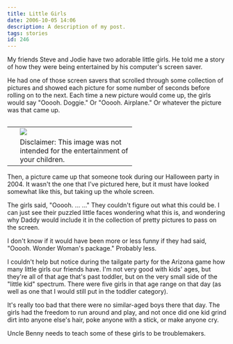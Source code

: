 ```yaml
---
title: Little Girls
date: 2006-10-05 14:06
description: A description of my post.
tags: stories
id: 246
---
```

My friends Steve and Jodie have two adorable little girls.  He told me a story of how they were being entertained by his computer's screen saver.

He had one of those screen savers that scrolled through some collection of pictures and showed each picture for some number of seconds before rolling on to the next.  Each time a new picture would come up, the girls would say "Ooooh.  Doggie."  Or "Ooooh.  Airplane."  Or whatever the picture was that came up.

<table cellpadding="2" align="left"><tr><td width="5" rowspan="2"><spacer type="block" width="5" height="1"></td><td width="250" ><img src="/img/ww-package.jpg"></td></tr><tr><td class="caption" width="250">Disclaimer:  This image was not intended for the entertainment of your children.</td></tr></table>

Then, a picture came up that someone took during our Halloween party in 2004.  It wasn't the one that I've pictured here, but it must have looked somewhat like this, but taking up the whole screen.

The girls said, "Ooooh.  ...  ..."  They couldn't figure out what this could be.  I can just see their puzzled little faces wondering what this is, and wondering why Daddy would include it in the collection of pretty pictures to pass on the screen.

I don't know if it would have been more or less funny if they had said, "Ooooh.  Wonder Woman's package."  Probably less.

I couldn't help but notice during the tailgate party for the Arizona game how many little girls our friends have.  I'm not very good with kids' ages, but they're all of that age that's past toddler, but on the very small side of the "little kid" spectrum.  There were five girls in that age range on that day (as well as one that I would still put in the toddler category).

It's really too bad that there were no similar-aged boys there that day.  The girls had the freedom to run around and play, and not once did one kid grind dirt into anyone else's hair, poke anyone with a stick, or make anyone cry.

Uncle Benny needs to teach some of these girls to be troublemakers.